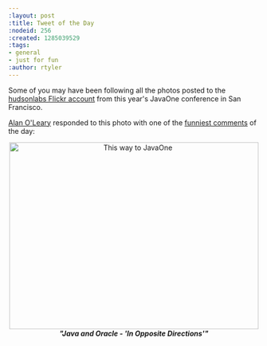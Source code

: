 ```yaml
---
:layout: post
:title: Tweet of the Day
:nodeid: 256
:created: 1285039529
:tags:
- general
- just for fun
:author: rtyler
---
```

Some of you may have been following all the photos posted to the [hudsonlabs Flickr account](https://www.flickr.com/photos/hudsonlabs/) from this year's JavaOne conference in San Francisco. 

[Alan O'Leary](https://twitter.com/a1o1) responded to this photo with one of the [funniest comments](https://twitter.com/a1o1/status/25032555850) of the day:



<center><a href="https://www.flickr.com/photos/hudsonlabs/5008009575/" title="This way to JavaOne by hudson.labs, on Flickr"><img src="https://farm5.static.flickr.com/4151/5008009575_52e7f18fdf.jpg" width="500" height="375" alt="This way to JavaOne" /></a><br clear="all"><strong><em>"Java and Oracle - 'In Opposite Directions'"</em></strong></center>
